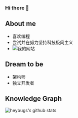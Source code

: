 ### Hi there 👋

<!--
**heybugs/heybugs** is a ✨ _special_ ✨ repository because its `README.md` (this file) appears on your GitHub profile.

Here are some ideas to get you started:

- 🔭 I’m currently working on ...
- 🌱 I’m currently learning ...
- 👯 I’m looking to collaborate on ...
- 🤔 I’m looking for help with ...
- 💬 Ask me about ...
- 📫 How to reach me: ...
- 😄 Pronouns: ...
- ⚡ Fun fact: ...
-->
## About me

- 喜欢编程
- 尝试并在努力坚持科技极简主义
- ![我的网站](https://likeaplant.github.io)

## Dream to be

- 架构师
- 独立开发者

## Knowledge Graph 

![heybugs's github stats](https://github-readme-stats.vercel.app/api?username=heybugs&show_icons=true&&count_private=true)
